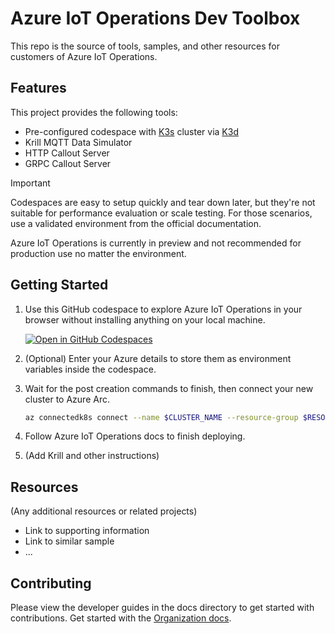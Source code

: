 # Azure IoT Operations Dev Toolbox

This repo is the source of tools, samples, and other resources for customers of Azure IoT Operations.

## Features

This project provides the following tools:

* Pre-configured codespace with [K3s](https://k3s.io/) cluster via [K3d](https://k3d.io/)
* Krill MQTT Data Simulator
* HTTP Callout Server
* GRPC Callout Server

> [!IMPORTANT]
> Codespaces are easy to setup quickly and tear down later, but they're not suitable for performance evaluation or scale testing. For those scenarios, use a validated environment from the official documentation.
>
> Azure IoT Operations is currently in preview and not recommended for production use no matter the environment.

## Getting Started

1. Use this GitHub codespace to explore Azure IoT Operations in your browser without installing anything on your local machine.

   [![Open in GitHub Codespaces](https://github.com/codespaces/badge.svg)](https://codespaces.new/Azure-Samples/aio-dev-toolbox?quickstart=1)

1. (Optional) Enter your Azure details to store them as environment variables inside the codespace. 

1. Wait for the post creation commands to finish, then connect your new cluster to Azure Arc.

   ```bash
   az connectedk8s connect --name $CLUSTER_NAME --resource-group $RESOURCE_GROUP  --subscription $SUBSCRIPTION_ID --location $REGION
   ```

1. Follow Azure IoT Operations docs to finish deploying.

1. (Add Krill and other instructions)

## Resources

(Any additional resources or related projects)

- Link to supporting information
- Link to similar sample
- ...

## Contributing

Please view the developer guides in the docs directory to get started with contributions. Get started with the [Organization docs](./docs/ORGANIZATION.md).